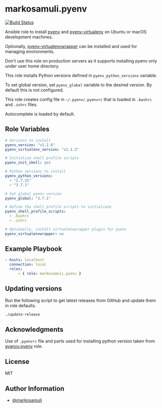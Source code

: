 # markosamuli.pyenv

[![Build Status](https://travis-ci.org/markosamuli/ansible-pyenv.svg?branch=master)](https://travis-ci.org/markosamuli/ansible-pyenv)

Ansible role to install [pyenv](https://github.com/pyenv/pyenv) and [pyenv-virtualenv](https://github.com/pyenv/pyenv-virtualenv) on Ubuntu or macOS development machines.

Optionally, [pyenv-virtualenvwrapper](https://github.com/pyenv/pyenv-virtualenvwrapper) can be installed and used for managing environments.

Don't use this role on production servers as it supports installing pyenv only under
user home directory.

This role installs Python versions defined in `pyenv_python_versions` variable.

To set global version, set `pyenv_global` variable to the desired version. By default
this is not configured.

This role creates config file in `~/.pyenv/.pyenvrc` that is loaded in `.bashrc`
and `.zshrc` files.

Autocomplete is loaded by default.

## Role Variables

```yaml
# Versions to install
pyenv_version: "v1.2.8"
pyenv_virtualenv_version: "v1.1.3"

# Initialize shell profile scripts
pyenv_init_shell: yes

# Python versions to install
pyenv_python_versions:
  - "2.7.15"
  - "3.7.1"

# Set global pyenv version
pyenv_global: "3.7.1"

# Define the shell profile scripts to initialiaze
pyenv_shell_profile_scripts:
  - .bashrc
  - .zshrc

# Optionally, install virtualenvwrapper plugin for pyenv
pyenv_virtualenvwrapper: no
```

## Example Playbook

```yaml
- hosts: localhost
  connection: local
  roles:
      - { role: markosamuli.pyenv }
```

## Updating versions

Run the following script to get latest releases from GitHub and update them in
role defaults.

```bash
./update-release
```

## Acknowledgments

Use of `.pyenvrc` file and parts used for installing python version taken from
[avanov.pyenv](https://github.com/avanov/ansible-galaxy-pyenv) role.

## License

MIT

## Author Information

- [@markosamuli](https://github.com/markosamuli)

